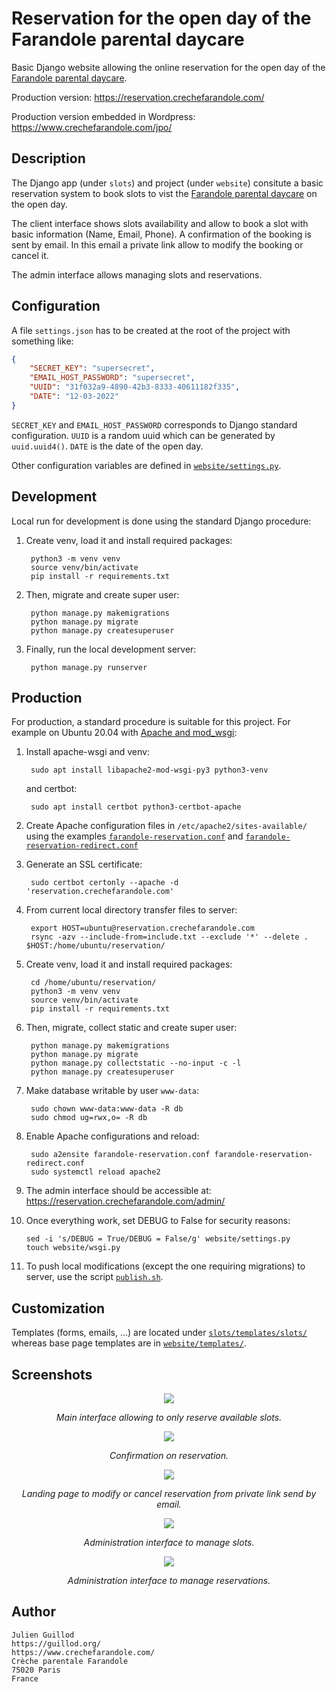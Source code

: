 # Reservation for the open day of the Farandole parental daycare

Basic Django website allowing the online reservation for the open day of the [Farandole parental daycare](https://www.crechefarandole.com/).

Production version: https://reservation.crechefarandole.com/

Production version embedded in Wordpress: https://www.crechefarandole.com/jpo/

## Description

The Django app (under `slots`) and project (under `website`) consitute a basic reservation system to book slots to vist the [Farandole parental daycare](https://www.crechefarandole.com/) on the open day.

The client interface shows slots availability and allow to book a slot with basic information (Name, Email, Phone).
A confirmation of the booking is sent by email. In this email a private link allow to modify the booking or cancel it.

The admin interface allows managing slots and reservations.

## Configuration

A file `settings.json` has to be created at the root of the project with something like:

```json
{
    "SECRET_KEY": "supersecret",
    "EMAIL_HOST_PASSWORD": "supersecret",
    "UUID": "31f032a9-4890-42b3-8333-40611182f335",
    "DATE": "12-03-2022"
}
```
`SECRET_KEY` and `EMAIL_HOST_PASSWORD` corresponds to Django standard configuration. `UUID` is a random uuid which can be generated by `uuid.uuid4()`. `DATE` is the date of the open day.

Other configuration variables are defined in [<code>website/settings.py</code>](website/settings.py).

## Development

Local run for development is done using the standard Django procedure:

1. Create venv, load it and install required packages:

        python3 -m venv venv
        source venv/bin/activate
        pip install -r requirements.txt

2. Then, migrate and create super user:

        python manage.py makemigrations
        python manage.py migrate
        python manage.py createsuperuser

3. Finally, run the local development server:

        python manage.py runserver

## Production

For production, a standard procedure is suitable for this project.
For example on Ubuntu 20.04 with [Apache and mod_wsgi](https://docs.djangoproject.com/en/3.2/howto/deployment/wsgi/modwsgi/):

1. Install apache-wsgi and venv:

        sudo apt install libapache2-mod-wsgi-py3 python3-venv
    
    and certbot:

        sudo apt install certbot python3-certbot-apache
        
2. Create Apache configuration files in `/etc/apache2/sites-available/` using the examples [<code>farandole-reservation.conf</code>](farandole-reservation.conf) and [<code>farandole-reservation-redirect.conf</code>](farandole-reservation-redirect.conf)

3. Generate an SSL certificate:

        sudo certbot certonly --apache -d 'reservation.crechefarandole.com'

4. From current local directory transfer files to server:

        export HOST=ubuntu@reservation.crechefarandole.com
        rsync -azv --include-from=include.txt --exclude '*' --delete . $HOST:/home/ubuntu/reservation/

5. Create venv, load it and install required packages:

        cd /home/ubuntu/reservation/
        python3 -m venv venv
        source venv/bin/activate
        pip install -r requirements.txt

6. Then, migrate, collect static and create super user:

        python manage.py makemigrations
        python manage.py migrate
        python manage.py collectstatic --no-input -c -l
        python manage.py createsuperuser

7. Make database writable by user `www-data`:

        sudo chown www-data:www-data -R db
        sudo chmod ug=rwx,o= -R db

8. Enable Apache configurations and reload:

        sudo a2ensite farandole-reservation.conf farandole-reservation-redirect.conf
        sudo systemctl reload apache2

9. The admin interface should be accessible at: https://reservation.crechefarandole.com/admin/

10. Once everything work, set DEBUG to False for security reasons:

        sed -i 's/DEBUG = True/DEBUG = False/g' website/settings.py
        touch website/wsgi.py

10. To push local modifications (except the one requiring migrations) to server, use the script [<code>publish.sh</code>](publish.sh).

## Customization

Templates (forms, emails, ...) are located under [<code>slots/templates/slots/</code>](slots/templates/slots/) whereas base page templates are in [<code>website/templates/</code>](website/templates/).

## Screenshots

<div align="center">
    <img src="screenshots/interface.png">
    <p><em>Main interface allowing to only reserve available slots.</em></p>
</div>

<div align="center">
    <img src="screenshots/interface_submit.png">
    <p><em>Confirmation on reservation.</em></p>
</div>

<div align="center">
    <img src="screenshots/interface_change.png">
    <p><em>Landing page to modify or cancel reservation from private link send by email.</em></p>
</div>

<div align="center">
    <img src="screenshots/admin_slots.png">
    <p><em>Administration interface to manage slots.</em></p>
</div>

<div align="center">
    <img src="screenshots/admin_reservations.png">
    <p><em>Administration interface to manage reservations.</em></p>
</div>

## Author

    Julien Guillod
    https://guillod.org/
    https://www.crechefarandole.com/
    Crèche parentale Farandole
    75020 Paris
    France